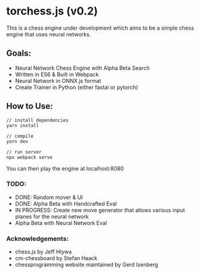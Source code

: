 # torchess.js (v0.2)

This is a chess engine under development which aims to be a simple chess engine that uses neural networks.

## Goals:
* Neural Network Chess Engine with Alpha Beta Search
* Written in ES6 & Built in Webpack
* Neural Network in ONNX.js format
* Create Trainer in Python (either fastai or pytorch)

## How to Use:
```
// install dependencies
yarn install

// compile
yarn dev

// run server
npx webpack serve
```

You can then play the engine at localhost:8080

### TODO:
* DONE: Random mover & UI 
* DONE: Alpha Beta with Handcrafted Eval
* IN PROGRESS: Create new move generator that allows various input planes for the neural network
* Alpha Beta with Neural Network Eval

### Acknowledgements:
* chess.js by Jeff Hlywa
* cm-chessboard by Stefan Haack
* chessprogramming website maintained by Gerd Isenberg